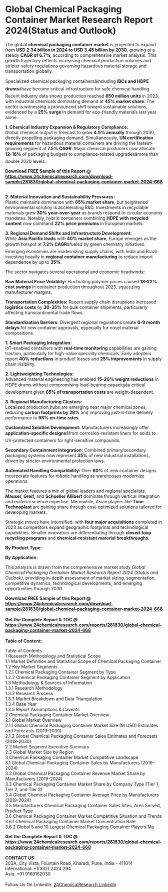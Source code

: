 <h1>Global Chemical Packaging Container Market Research Report 2024(Status and Outlook)</h1><p>The global <strong>chemical packaging container market</strong> is projected to expand from <strong>USD 2.34 billion in 2024 to USD 3.45 billion by 2030</strong>, growing at a steady <strong>CAGR of 6.7%</strong>, according to comprehensive market analysis. This growth trajectory reflects increasing chemical production volumes and stricter safety regulations governing hazardous material storage and transportation globally.</p><p>Specialized chemical packaging containersâincluding <strong>IBCs and HDPE drums</strong>âhave become critical infrastructure for safe chemical handling. Recent industry data shows production reached <strong>850 million units</strong> in 2023, with industrial chemicals dominating demand at <strong>45% market share</strong>. The sector is witnessing a pronounced shift toward sustainable solutions, evidenced by a <strong>25% surge</strong> in demand for eco-friendly materials last year alone.</p><p><strong>1. Chemical Industry Expansion &amp; Regulatory Compliance:</strong><br>
Global chemical output is forecast to grow <strong>4.5% annually</strong> through 2030, directly propelling packaging demand. Simultaneously, <strong>UN certification requirements</strong> for hazardous material containers are driving the fastest-growing segment at <strong>7.5% CAGR</strong>. Major chemical producers now allocate <strong>12-18%</strong> of packaging budgets to compliance-related upgradesâmore than double 2020 levels.</p><div><b>Download FREE Sample of this Report @ 
            <a href="https://www.24chemicalresearch.com/download-sample/281830/global-chemical-packaging-container-market-2024-668">
            https://www.24chemicalresearch.com/download-sample/281830/global-chemical-packaging-container-market-2024-668</a></b></div><br><p><strong>2. Material Innovation and Sustainability Pressures:</strong><br>
Plastic maintains dominance with <strong>65% market share</strong>, but heightened environmental scrutiny is accelerating R&amp;D. Investments in recyclable materials grew <strong>30% year-over-year</strong> as brands respond to circular economy mandates. Notably, hybrid containers combining <strong>HDPE with recycled content</strong> now command <strong>22% price premiums</strong> in European markets.</p><p><strong>3. Regional Demand Shifts and Infrastructure Development:</strong><br>
While <strong>Asia Pacific leads</strong> with <strong>40% market share</strong>, Europe emerges as the growth hotspot at <strong>7.2% CAGR</strong>âfueled by green chemistry initiatives. Emerging economies are modernizing supply chains, with India and Brazil investing heavily in <strong>regional container manufacturing</strong> to reduce import dependence by up to <strong>35%</strong>.</p><p>The sector navigates several operational and economic headwinds:</p><p><strong>Raw Material Price Volatility:</strong> Fluctuating polymer prices caused <strong>18-22% cost swings</strong> in container production throughout 2023, squeezing manufacturer margins.</p><p><strong>Transportation Complexities:</strong> Recent supply chain disruptions increased <strong>logistics costs</strong> by <strong>30-35%</strong> for bulk container shipments, particularly affecting transcontinental trade flows.</p><p><strong>Standardization Barriers:</strong> Divergent regional regulations create <strong>6-9 month delays</strong> for new container approvals, especially for novel material compositions.</p><p><strong>1. Smart Packaging Integration:</strong><br>
IoT-enabled containers with <strong>real-time monitoring</strong> capabilities are gaining traction, particularly for high-value specialty chemicals. Early adopters report <strong>40% reductions</strong> in product losses and <strong>25% improvements</strong> in supply chain visibility.</p><p><strong>2. Lightweighting Technologies:</strong><br>
Advanced material engineering has enabled <strong>15-20% weight reductions</strong> in HDPE drums without compromising load-bearing capacityâa critical development given <strong>65% of transportation costs</strong> are weight-dependent.</p><p><strong>3. Regional Manufacturing Clusters:</strong><br>
Localized production hubs are emerging near major chemical zones, reducing <strong>carbon footprints by 28%</strong> and improving just-in-time delivery performance to <strong>98% on-time rates</strong>.</p><p><strong>Customized Solution Development:</strong> Manufacturers increasingly offer <strong>application-specific designs</strong>âfrom corrosion-resistant liners for acids to UV-protected containers for light-sensitive compounds.</p><p><strong>Secondary Containment Integration:</strong> Combined primary/secondary packaging systems now represent <strong>35%</strong> of new industrial installations, driven by stricter environmental protection laws.</p><p><strong>Automated Handling Compatibility:</strong> Over <strong>60%</strong> of new container designs incorporate features for robotic handling as warehouses modernize operations.</p><p>The market features a mix of global leaders and regional specialists. <strong>Mauser, Greif,</strong> and <strong>Schoeller Allibert</strong> dominate through vertical integration and material science expertise. Meanwhile, Asian players like <strong>Time Technoplast</strong> are gaining share through cost-optimized solutions tailored for developing markets.</p><p>Strategic moves have intensified, with <strong>four major acquisitions</strong> completed in 2023 as competitors expand geographic footprints and technological capabilities. Smaller innovators are differentiating through <strong>closed-loop recycling programs</strong> and <strong>chemical-resistant material breakthroughs</strong>.</p><p><strong>By Product Type:</strong>
    </p><p><strong>By Application:</strong>
    </p><p>This analysis is drawn from the comprehensive market study <em>Global Chemical Packaging Container Market Research Report 2024 (Status and Outlook)</em>, providing in-depth assessment of market sizing, segmentation, competitive dynamics, technological developments, and emerging opportunities through 2030.</p><div><b>Download FREE Sample of this Report @ 
            <a href="https://www.24chemicalresearch.com/download-sample/281830/global-chemical-packaging-container-market-2024-668">
            https://www.24chemicalresearch.com/download-sample/281830/global-chemical-packaging-container-market-2024-668</a></b></div><br><div><b>Get the Complete Report & TOC @ 
            <a href="https://www.24chemicalresearch.com/reports/281830/global-chemical-packaging-container-market-2024-668">
            https://www.24chemicalresearch.com/reports/281830/global-chemical-packaging-container-market-2024-668</a></b></div><br>
            <b>Table of Content:</b><p>Table of Contents<br />
 1 Research Methodology and Statistical Scope<br />
 1.1 Market Definition and Statistical Scope of Chemical Packaging Container<br />
 1.2 Key Market Segments<br />
 1.2.1 Chemical Packaging Container Segment by Type<br />
 1.2.2 Chemical Packaging Container Segment by Application<br />
 1.3 Methodology & Sources of Information<br />
 1.3.1 Research Methodology<br />
 1.3.2 Research Process<br />
 1.3.3 Market Breakdown and Data Triangulation<br />
 1.3.4 Base Year<br />
 1.3.5 Report Assumptions & Caveats<br />
 2 Chemical Packaging Container Market Overview<br />
 2.1 Global Market Overview<br />
 2.1.1 Global Chemical Packaging Container Market Size (M USD) Estimates and Forecasts (2019-2030)<br />
 2.1.2 Global Chemical Packaging Container Sales Estimates and Forecasts (2019-2030)<br />
 2.2 Market Segment Executive Summary<br />
 2.3 Global Market Size by Region<br />
 3 Chemical Packaging Container Market Competitive Landscape<br />
 3.1 Global Chemical Packaging Container Sales by Manufacturers (2019-2024)<br />
 3.2 Global Chemical Packaging Container Revenue Market Share by Manufacturers (2019-2024)<br />
 3.3 Chemical Packaging Container Market Share by Company Type (Tier 1, Tier 2, and Tier 3)<br />
 3.4 Global Chemical Packaging Container Average Price by Manufacturers (2019-2024)<br />
 3.5 Manufacturers Chemical Packaging Container Sales Sites, Area Served, Product Type<br />
 3.6 Chemical Packaging Container Market Competitive Situation and Trends<br />
 3.6.1 Chemical Packaging Container Market Concentration Rate<br />
 3.6.2 Global 5 and 10 Largest Chemical Packaging Container Players Ma</p><div><b>Get the Complete Report & TOC @ 
            <a href="https://www.24chemicalresearch.com/reports/281830/global-chemical-packaging-container-market-2024-668">
            https://www.24chemicalresearch.com/reports/281830/global-chemical-packaging-container-market-2024-668</a></b></div><br><b>CONTACT US:</b><br>
            203A, City Vista, Fountain Road, Kharadi, Pune, India - 411014<br>
            International: +1(332) 2424 294<br>
            Asia: +91 9169162030 <br><br>
            Follow Us On LinkedIn: <a href="https://www.linkedin.com/company/24chemicalresearch/">24ChemicalResearch LinkedIn</a>